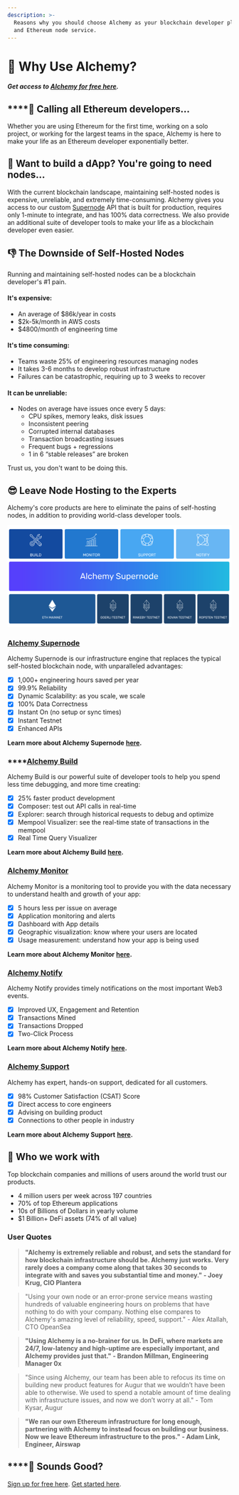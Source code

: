 ```yaml
---
description: >-
  Reasons why you should choose Alchemy as your blockchain developer platform
  and Ethereum node service.
---
```


# 🤔 Why Use Alchemy?

#### _**Get access to**_ [_**Alchemy for free here**_](https://alchemy.com/?r=e68b2f77-7fc7-4ef7-8e9c-cdfea869b9b5)_**.**_ 

## \*\*\*\*📣 Calling all Ethereum developers...

Whether you are using Ethereum for the first time, working on a solo project, or working for the largest teams in the space, Alchemy is here to make your life as an Ethereum developer exponentially better.

## 📲 Want to build a dApp? You're going to need nodes...

With the current blockchain landscape, maintaining self-hosted nodes is expensive, unreliable, and extremely time-consuming. Alchemy gives you access to our custom [Supernode](core-products/alchemy-supernode.md) API that is built for production, requires only 1-minute to integrate, and has 100% data correctness. We also provide an additional suite of developer tools to make your life as a blockchain developer even easier.

## 👎 The Downside of Self-Hosted Nodes

Running and maintaining self-hosted nodes can be a blockchain developer's \#1 pain. 

#### It's expensive:

* An average of $86k/year in costs
* $2k-5k/month in AWS costs
* $4800/month of engineering time

#### It's time consuming:

* Teams waste 25% of engineering resources managing nodes
* It takes 3-6 months to develop robust infrastructure
* Failures can be catastrophic, requiring up to 3 weeks to recover

#### It can be unreliable:

* Nodes on average have issues once every 5 days:
  * CPU spikes, memory leaks, disk issues 
  * Inconsistent peering 
  * Corrupted internal databases 
  * Transaction broadcasting issues 
  * Frequent bugs + regressions
  * 1 in 6 “stable releases” are broken 

Trust us, you don't want to be doing this. 

## 😎 Leave Node Hosting to the Experts

Alchemy's core products are here to eliminate the pains of self-hosting nodes, in addition to providing world-class developer tools. 

![](../.gitbook/assets/screen-shot-2020-07-20-at-9.33.44-am.png)

### [Alchemy Supernode](core-products/alchemy-supernode.md)

Alchemy Supernode is our infrastructure engine that replaces the typical self-hosted blockchain node, with unparalleled advantages: 

* [x] 1,000+ engineering hours saved per year
* [x] 99.9% Reliability
* [x] Dynamic Scalability: as you scale, we scale 
* [x] 100% Data Correctness
* [x] Instant On \(no setup or sync times\)
* [x] Instant Testnet
* [x] Enhanced APIs

**Learn more about Alchemy Supernode** [**here**](core-products/alchemy-supernode.md)**.** 

### \*\*\*\*[Alchemy Build](core-products/alchemy-build.md)

Alchemy Build is our powerful suite of developer tools to help you spend less time debugging, and more time creating:

* [x] 25% faster product development
* [x] Composer: test out API calls in real-time
* [x] Explorer: search through historical requests to debug and optimize
* [x] Mempool Visualizer: see the real-time state of transactions in the mempool
* [x] Real Time Query Visualizer

**Learn more about Alchemy Build** [**here**](core-products/alchemy-build.md)**.** 

### [Alchemy Monitor ](core-products/alchemy-monitor.md)

Alchemy Monitor is a monitoring tool to provide you with the data necessary to understand health and growth of your app:

* [x] 5 hours less per issue on average
* [x] Application monitoring and alerts
* [x] Dashboard with App details
* [x] Geographic visualization: know where your users are located
* [x] Usage measurement: understand how your app is being used

**Learn more about Alchemy Monitor** [**here**](core-products/alchemy-monitor.md)**.** 

### [Alchemy Notify ](core-products/alchemy-notify.md)

Alchemy Notify provides timely notifications on the most important Web3 events.

* [x] Improved UX, Engagement and Retention
* [x] Transactions Mined
* [x] Transactions Dropped
* [x] Two-Click Process

**Learn more about Alchemy Notify** [**here**](core-products/alchemy-notify.md)**.** 

### [Alchemy Support](../resources/contact-us/) 

Alchemy has expert, hands-on support, dedicated for all customers.

* [x] 98% Customer Satisfaction \(CSAT\) Score
* [x] Direct access to core engineers
* [x] Advising on building product
* [x] Connections to other people in industry

**Learn more about Alchemy Support** [**here**](../resources/contact-us/)**.** 

## 🤝 Who we work with

Top blockchain companies and millions of users around the world trust our products.  

* 4 million users per week across 197 countries
* 70% of top Ethereum applications
* 10s of Billions of Dollars in yearly volume
* $1 Billion+ DeFi assets \(74% of all value\) 

### User Quotes 

> **"Alchemy is extremely reliable and robust, and sets the standard for how blockchain infrastructure should be. Alchemy just works. Very rarely does a company come along that takes 30 seconds to integrate with and saves you substantial time and money." - Joey Krug, CIO Plantera**

> "Using your own node or an error-prone service means wasting hundreds of valuable engineering hours on problems that have nothing to do with your company. Nothing else compares to Alchemy's amazing level of reliability, speed, support." - Alex Atallah, CTO OpeanSea

> **"Using Alchemy is a no-brainer for us. In DeFi, where markets are 24/7, low-latency and high-uptime are especially important, and Alchemy provides just that." - Brandon Millman, Engineering Manager 0x**

> "Since using Alchemy, our team has been able to refocus its time on building new product features for Augur that we wouldn’t have been able to otherwise. We used to spend a notable amount of time dealing with infrastructure issues, and now we don’t worry at all." - Tom Kysar, Augur

> **"We ran our own Ethereum infrastructure for long enough, partnering with Alchemy to instead focus on building our business. Now we leave Ethereum infrastructure to the pros." - Adam Link, Engineer, Airswap**

## \*\*\*\*🤩 Sounds Good?

[Sign up for free here](https://dashboard.alchemyapi.io/signup/). [Get started here](getting-started.md). 


